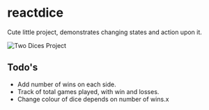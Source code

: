 # reactdice
Cute little project, demonstrates changing states and action upon it. 

![Two Dices Project](https://i.ibb.co/PNbpg2v/Screenshot.png)

## Todo's
* Add number of wins on each side.
* Track of total games played, with win and losses.
* Change colour of dice depends on number of wins.x

